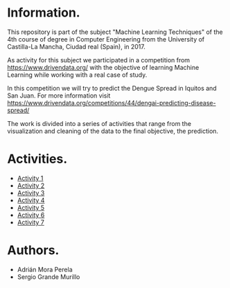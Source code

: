 # Information.

This repository is part of the subject "Machine Learning Techniques" of the 4th course of degree in Computer Engineering from the University of Castilla-La Mancha, Ciudad real (Spain), in 2017.

As activity for this subject we participated in a competition from https://www.drivendata.org/ with the objective of learning Machine Learning while working with a real case of study.

In this competition we will try to predict the Dengue Spread in Iquitos and San Juan. For more information visit https://www.drivendata.org/competitions/44/dengai-predicting-disease-spread/

The work is divided into a series of activities that range from the visualization and cleaning of the data to the final objective, the prediction.

# Activities.  

* [Activity 1](https://github.com/AdrianMoPe/Tecnicas-de-Aprendizaje-Automatico/tree/master/Activity_1)
* [Activity 2](https://github.com/AdrianMoPe/Tecnicas-de-Aprendizaje-Automatico/tree/master/Activity_2)
* [Activity 3](https://github.com/AdrianMoPe/Tecnicas-de-Aprendizaje-Automatico/tree/master/Activity_3)
* [Activity 4](https://github.com/AdrianMoPe/Tecnicas-de-Aprendizaje-Automatico/tree/master/Activity_4)
* [Activity 5](https://github.com/AdrianMoPe/Tecnicas-de-Aprendizaje-Automatico/tree/master/Activity_5)
* [Activity 6](https://github.com/AdrianMoPe/Tecnicas-de-Aprendizaje-Automatico/tree/master/Activity_6)
* [Activity 7](https://github.com/AdrianMoPe/Tecnicas-de-Aprendizaje-Automatico/tree/master/Activity_7)

# Authors.

* Adrián Mora Perela
* Sergio Grande Murillo
